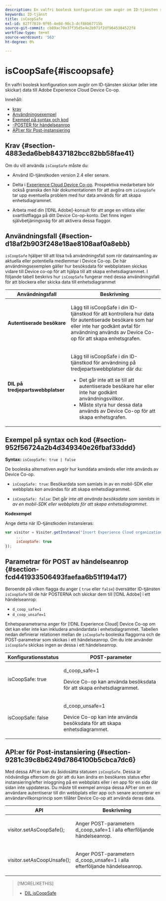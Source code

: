 ```yaml
---
description: En valfri boolesk konfiguration som avgör om ID-tjänsten skickar (eller inte skickar) data till Adobe Experience Cloud Device Co-op.
keywords: ID-tjänst
title: isCoopSafe
exl-id: 827f7819-9f95-4e8d-90c3-dcf86b67715b
source-git-commit: cb89ac70e37f35d5e4e2b971f2df9645304522f8
workflow-type: tm+mt
source-wordcount: '563'
ht-degree: 0%

---
```


# isCoopSafe{#iscoopsafe}

En valfri boolesk konfiguration som avgör om ID-tjänsten skickar (eller inte skickar) data till Adobe Experience Cloud Device Co-op.

Innehåll:

<ul class="simplelist"> 
 <li> <a href="../../library/function-vars/coopsafe.md#section-4883eda6beb8437182bcc82bb58fae41" format="dita" scope="local"> krav </a> </li> 
 <li> <a href="../../library/function-vars/coopsafe.md#section-d18af2b903f248e18ae8108aaf0a8ebb" format="dita" scope="local"> Användningsexempel </a> </li> 
 <li> <a href="../../library/function-vars/coopsafe.md#section-952f56724a2b4d349340e26fbaf33ddd" format="dita" scope="local"> Exempel på syntax och kod </a> </li> 
 <li> <a href="../../library/function-vars/coopsafe.md#section-fcd441933506493faefaa6b51f194a17" format="dita" scope="local">-POSTER för händelseanrop </a> </li> 
 <li> <a href="../../library/function-vars/coopsafe.md#section-9281c39c8b6249d7864100b5cbca7dc6" format="dita" scope="local"> API:er för Post-instansiering </a> </li> 
</ul>

## Krav {#section-4883eda6beb8437182bcc82bb58fae41}

Om du vill använda `isCoopSafe` måste du:

* Använd ID-tjänstkoden version 2.4 eller senare.
* Delta i [Experience Cloud Device Co-op](https://experienceleague.adobe.com/docs/device-co-op/using/about/overview.html?lang=sv-SE). Prospektiva medarbetare bör också granska den här dokumentationen för att avgöra om `isCoopSafe` tar upp eventuella problem med hur data används för att skapa enhetsdiagrammet.

* Arbeta med din [!DNL Adobe]-konsult för att ange en vitlista eller svartlistflagga på ditt Device Co-op-konto. Det finns ingen självbetjäningsväg för att aktivera dessa flaggor.

## Användningsfall {#section-d18af2b903f248e18ae8108aaf0a8ebb}

`isCoopSafe` hjälper till att lösa två användningsfall som rör datainsamling av aktuella eller potentiella medlemmar i Device Co-op. De här användningsexemplen gäller hur besöksdata för webbplatsen skickas vidare till Device co-op för att hjälpa till att skapa enhetsdiagrammet. I följande tabell beskrivs hur `isCoopSafe` fungerar med dessa användningsfall för att blockera eller skicka data till enhetsdiagrammet

<table id="table_A24C63D2A21F47EDBAC8FA5E7BE888D8"> 
 <thead> 
  <tr> 
   <th colname="col1" class="entry"> Användningsfall </th> 
   <th colname="col2" class="entry"> Beskrivning </th> 
  </tr> 
 </thead>
 <tbody> 
  <tr> 
   <td colname="col1"> <p> <b>Autentiserade besökare</b> </p> </td> 
   <td colname="col2"> <p>Lägg till <span class="codeph"> isCoopSafe </span> i din ID-tjänstkod för att kontrollera hur data för autentiserade besökare som har eller inte har godkänt avtal för användning används av Device Co-op för att skapa enhetsgrafen. </p> </td> 
  </tr> 
  <tr> 
   <td colname="col1"> <p> <b>DIL på tredjepartswebbplatser</b> </p> </td> 
   <td colname="col2"> <p>Lägg till <span class="codeph"> isCoopSafe </span> i din ID-tjänstkod för användning på tredjepartswebbplatser där du: </p> <p> 
     <ul id="ul_C27BB26510314834A2A7CD99D46DA4AC"> 
      <li id="li_4E6AE574F18646F09C0CF4553EEA1A9E">Det går inte att se till att autentiserade besökare har eller inte har godkänt användningsvillkor. </li> 
      <li id="li_26D0561BF32B4278B0A6B5082C17FED8">Måste styra hur dessa data används av Device Co-op för att skapa enhetsgrafen. </li> 
     </ul> </p> </td> 
  </tr> 
 </tbody> 
</table>

## Exempel på syntax och kod {#section-952f56724a2b4d349340e26fbaf33ddd}

**Syntax:** `isCoopSafe: true | false`

De booleska alternativen avgör hur kunddata används eller inte används av Device Co-op.

* `isCoopSafe: true`: Besökardata som samlats in av en mobil-SDK eller webbplats *kan* användas för att skapa enhetsdiagrammet.

* `isCoopSafe: false`: Det går inte *att använda besöksdata som samlats in av en mobil-SDK eller webbplats för att skapa enhetsdiagrammet.*

**Kodexempel**

Ange detta när ID-tjänstkoden instansieras:

```js
var visitor = Visitor.getInstance("Insert Experience Cloud organization ID here",{ 
     ... 
     isCoopSafe: true 
});
```

## Parametrar för POST av händelseanrop {#section-fcd441933506493faefaa6b51f194a17}

Beroende på vilken flagga du anger ( `true` eller `false`) översätter ID-tjänsten `isCoopSafe` till de här POSTERNA och skickar dem till [!DNL Adobe] i ett händelseanrop:

* `d_coop_safe=1`
* `d_coop_unsafe=1`

Enhetsparametrarna anger för [!DNL Experience Cloud] Device Co-op om det kan eller inte kan inkludera användardata i enhetsdiagrammet. Tabellen nedan definierar relationen mellan de `isCoopSafe` booleska flaggorna och de POST-parametrar som skickas i ett händelseanrop. Om du inte använder `isCoopSafe` skickas ingen av dessa i ett händelseanrop.

<table id="table_0A544534CA904F4D9836A34B8C1EACBB"> 
 <thead> 
  <tr> 
   <th colname="col1" class="entry"> Konfigurationsstatus </th> 
   <th colname="col2" class="entry"> POST-parameter </th> 
  </tr> 
 </thead>
 <tbody> 
  <tr> 
   <td colname="col1"> <p> <span class="codeph"> isCoopSafe: true </span> </p> </td> 
   <td colname="col2"> <p> <span class="codeph"> d_coop_safe=1 </span> </p> <p>Device Co-op kan använda besöksdata för att skapa enhetsdiagrammet. </p> </td> 
  </tr> 
  <tr> 
   <td colname="col1"> <p> <span class="codeph"> isCoopSafe: false </span> </p> </td> 
   <td colname="col2"> <p> <span class="codeph"> d_coop_unsafe=1 </span> </p> <p>Device Co-op kan inte använda besöksdata för att skapa enhetsdiagrammet. </p> </td> 
  </tr> 
 </tbody> 
</table>

## API:er för Post-instansiering {#section-9281c39c8b6249d7864100b5cbca7dc6}

Med dessa API:er kan du åsidosätta statusen `isCoopSafe`. Dessa är nödvändiga eftersom de gör att du kan ändra en besökares status efter instansiering/efter inloggning på en webbplats eller i en app för en sida där sidan inte uppdateras. Du måste till exempel anropa dessa API:er om en användare autentiserar till din webbplats eller app och senare accepterar en användarvillkorsprincip som tillåter Device Co-op att använda deras data.

<table id="table_BAA96B1F82BE48C3A61A1AF1367BA45C"> 
 <thead> 
  <tr> 
   <th colname="col1" class="entry"> API </th> 
   <th colname="col2" class="entry"> Beskrivning </th> 
  </tr> 
 </thead>
 <tbody> 
  <tr> 
   <td colname="col1"> <p> <span class="codeph"> visitor.setAsCoopSafe(); </span> </p> </td> 
   <td colname="col2"> <p>Anger POST-parametern <span class="codeph"> d_coop_safe=1 </span> i alla efterföljande händelseanrop. </p> </td> 
  </tr> 
  <tr> 
   <td colname="col1"> <p> <span class="codeph"> visitor.setAsCoopUnsafe(); </span> </p> </td> 
   <td colname="col2"> <p>Anger POST-parametern <span class="codeph"> d_coop_unsafe=1 </span> i alla efterföljande händelseanrop. </p> </td> 
  </tr> 
 </tbody> 
</table>

<!--
Wiki page https://wiki.corp.adobe.com/x/RCfFTg
-->

>[!MORELIKETHIS]
>
>* [DIL isCoopSafe](https://experienceleague.adobe.com/docs/audience-manager/user-guide/dil-api/class-level-dil-methods/dil-coopsafe.html)
